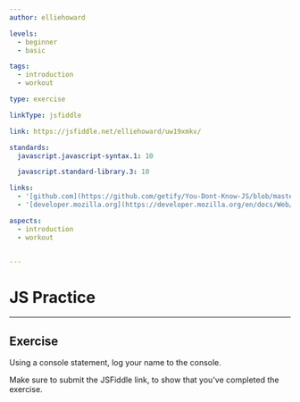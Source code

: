 ```yaml
---
author: elliehoward

levels:
  - beginner
  - basic

tags:
  - introduction
  - workout

type: exercise

linkType: jsfiddle

link: https://jsfiddle.net/elliehoward/uw19xmkv/

standards:
  javascript.javascript-syntax.1: 10

  javascript.standard-library.3: 10

links:
  - '[github.com](https://github.com/getify/You-Dont-Know-JS/blob/master/async%20&%20performance/ch1.md){website}'
  - '[developer.mozilla.org](https://developer.mozilla.org/en/docs/Web/API/Console/log){website}'

aspects:
  - introduction
  - workout


---
```


# JS Practice

---
## Exercise

Using a console statement, log your name to the console.

Make sure to submit the JSFiddle link, to show that you've completed the exercise.
 
